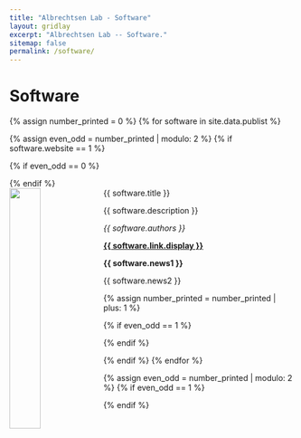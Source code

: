 ```yaml
---
title: "Albrechtsen Lab - Software"
layout: gridlay
excerpt: "Albrechtsen Lab -- Software."
sitemap: false
permalink: /software/
---
```

# Software


{% assign number_printed = 0 %}
{% for software in site.data.publist %}

{% assign even_odd = number_printed | modulo: 2 %}
{% if software.website == 1 %}

{% if even_odd == 0 %}
<div class="row">
{% endif %}

<div class="col-sm-6 clearfix">
 <div class="well">
  <pubtit>{{ software.title }}</pubtit>
  <img src="{{ site.url }}{{ site.baseurl }}/images/pubpic/{{ software.image }}" class="img-responsive" width="33%" style="float: left" />
  <p>{{ software.description }}</p>
  <p><em>{{ software.authors }}</em></p>
  <p><strong><a href="{{ software.link.url }}">{{ software.link.display }}</a></strong></p>
  <p class="text-danger"><strong> {{ software.news1 }}</strong></p>
  <p> {{ software.news2 }}</p>
 </div>
</div>

{% assign number_printed = number_printed | plus: 1 %}

{% if even_odd == 1 %}
</div>
{% endif %}

{% endif %}
{% endfor %}

{% assign even_odd = number_printed | modulo: 2 %}
{% if even_odd == 1 %}
</div>
{% endif %}

<p> &nbsp; </p>
